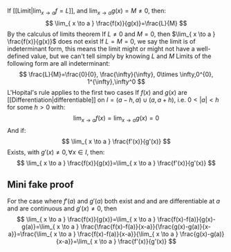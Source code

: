 If [[Limit|$\lim_{ x \to a }f=L$]], and $\lim_{ x \to a }g(x)=M\neq 0$, then:
$$
\lim_{ x \to a } \frac{f(x)}{g(x)}=\frac{L}{M}
$$
By the calculus of limits theorem
If $L\neq 0$ and $M=0$, then $\lim_{ x \to a } \frac{f(x)}{g(x)}$ does not exist
If $L=M=0$, we say the limit is of indeterminant form, this means the limit might or might not have a well-defined value, but we can't tell simply by knowing $L$ and $M$
Limits of the following form are all indeterminant:
$$
\frac{L}{M}=\frac{0}{0}, \frac{\infty}{\infty}, 0\times \infty,0^{0}, 1^{\infty},\infty^0
$$
L'Hopital's rule applies to the first two cases
If $f(x)$ and $g(x)$ are [[Differentiation|differentiable]] on $I=(a-h,a)\cup(a,a+h)$, i.e. $0<|a|<h$ for some $h>0$ with:
$$
\lim_{ x \to a } f(x)=\lim_{ x \to a } g(x)=0
$$
And if:
$$
\lim_{ x \to a } \frac{f'(x)}{g'(x)}
$$
Exists, with $g'(x)\neq 0,\forall x\in I$, then:
$$
\lim_{ x \to a }  \frac{f(x)}{g(x)}=\lim_{ x \to a } \frac{f'(x)}{g'(x)}
$$
## Mini fake proof
For the case where $f'(a)$ and $g'(a)$ both exist and and are differentiable at $a$ and are continuous and $g'(x)\neq 0$, then
$$
\lim_{ x \to a } \frac{f(x)}{g(x)}=\lim_{ x \to a } \frac{f(x)-f(a)}{g(x)-g(a)}=\lim_{ x \to a } \frac{\frac{f(x)-f(a)}{x-a}}{\frac{g(x)-g(a)}{x-a}}=\frac{\lim_{ x \to a } \frac{f(x)-f(a)}{x-a}}{\lim_{ x \to a } \frac{g(x)-g(a)}{x-a}}=\lim_{ x \to a } \frac{f'(x)}{g'(x)}
$$


